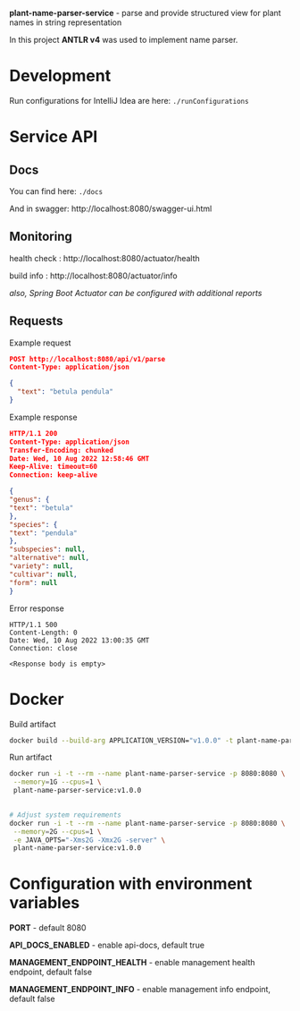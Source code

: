 __plant-name-parser-service__ - parse and provide structured view for plant names in string representation

In this project __ANTLR v4__ was used to implement name parser. 

# Development

Run configurations for IntelliJ Idea are here: `./runConfigurations`

# Service API

## Docs
You can find here: `./docs`

And in swagger: http://localhost:8080/swagger-ui.html

## Monitoring
health check : http://localhost:8080/actuator/health

build info   : http://localhost:8080/actuator/info

_also, Spring Boot Actuator can be configured with additional reports_

## Requests
Example request
```json
POST http://localhost:8080/api/v1/parse
Content-Type: application/json

{
  "text": "betula pendula"
}
```
Example response
```json
HTTP/1.1 200
Content-Type: application/json
Transfer-Encoding: chunked
Date: Wed, 10 Aug 2022 12:58:46 GMT
Keep-Alive: timeout=60
Connection: keep-alive

{
"genus": {
"text": "betula"
},
"species": {
"text": "pendula"
},
"subspecies": null,
"alternative": null,
"variety": null,
"cultivar": null,
"form": null
}
```
Error response
```
HTTP/1.1 500 
Content-Length: 0
Date: Wed, 10 Aug 2022 13:00:35 GMT
Connection: close

<Response body is empty>
```

# Docker

Build artifact
```bash
docker build --build-arg APPLICATION_VERSION="v1.0.0" -t plant-name-parser-service:v1.0.0 .
```

Run artifact
```bash
docker run -i -t --rm --name plant-name-parser-service -p 8080:8080 \
 --memory=1G --cpus=1 \
 plant-name-parser-service:v1.0.0
 

# Adjust system requirements
docker run -i -t --rm --name plant-name-parser-service -p 8080:8080 \
 --memory=2G --cpus=1 \
 -e JAVA_OPTS="-Xms2G -Xmx2G -server" \
 plant-name-parser-service:v1.0.0
```

# Configuration with environment variables

__PORT__ - default 8080

__API_DOCS_ENABLED__ - enable api-docs, default true

__MANAGEMENT_ENDPOINT_HEALTH__ - enable management health endpoint, default false

__MANAGEMENT_ENDPOINT_INFO__ - enable management info endpoint, default false
